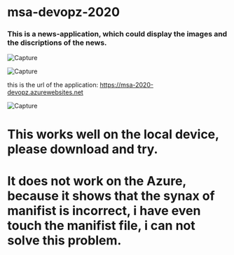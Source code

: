 # msa-devopz-2020

### This is a news-application, which could display the images and the discriptions of the news.

![Capture](https://user-images.githubusercontent.com/34337950/88472734-358ae700-cf6a-11ea-8923-262d4eaa9c8e.PNG)

![Capture](https://user-images.githubusercontent.com/34337950/88472776-a3cfa980-cf6a-11ea-9bbb-8ba56f31a6fb.PNG)

this is the url of the application: https://msa-2020-devopz.azurewebsites.net

![Capture](https://user-images.githubusercontent.com/34337950/88472825-248ea580-cf6b-11ea-9a8b-9a39b0988c04.PNG)

# This works well on the local device, please download and try.

# It does not work on the Azure, because it shows that the synax of manifist is incorrect, i have even touch the manifist file, i can not solve this problem.



